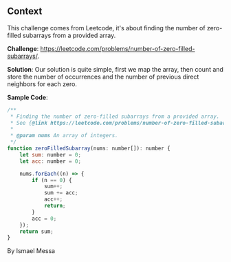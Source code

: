## Context
This challenge comes from Leetcode, it's about finding the number of zero-filled subarrays from a provided array.

**Challenge**: https://leetcode.com/problems/number-of-zero-filled-subarrays/.

**Solution**: 
Our solution is quite simple, first we map the array, then count and store the number of occurrences and the number of previous direct neighbors for each zero.

**Sample Code**:
```javascript
/**
 * Finding the number of zero-filled subarrays from a provided array.
 * See {@link https://leetcode.com/problems/number-of-zero-filled-subarrays}.
 * 
 * @param nums An array of integers.
 */
function zeroFilledSubarray(nums: number[]): number {
    let sum: number = 0;
    let acc: number = 0;

    nums.forEach((n) => {
        if (n == 0) {
            sum++;
            sum += acc;
            acc++;
            return;
        }
        acc = 0;
    });
    return sum;
}
```

By Ismael Messa
